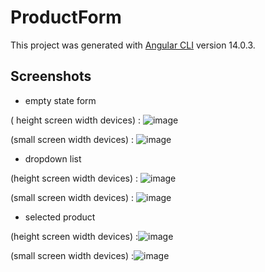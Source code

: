 # ProductForm

This project was generated with [Angular CLI](https://github.com/angular/angular-cli) version 14.0.3.

## Screenshots
- empty state form 

( height screen width devices) : ![image](https://user-images.githubusercontent.com/43760047/177003143-2fc85d29-a39d-4437-a178-e1c2784dde8d.png)

(small screen width devices) : ![image](https://user-images.githubusercontent.com/43760047/177003337-90326be6-3d69-4e38-b416-80ea1262fe39.png)


- dropdown list 

(height screen width devices) : ![image](https://user-images.githubusercontent.com/43760047/177003159-ec1a2f6b-ff08-4549-a557-303eb7994c9e.png)

(small screen width devices) : ![image](https://user-images.githubusercontent.com/43760047/177003414-4c148984-dc34-4fc7-94eb-8501c0e1259f.png)

- selected product 

(height screen width devices) :![image](https://user-images.githubusercontent.com/43760047/177003204-7fab2f87-b508-4156-8f55-ea7444160e88.png)

(small screen width devices) :![image](https://user-images.githubusercontent.com/43760047/177003651-d54af4ac-3019-4832-92d9-b70c82298387.png)

